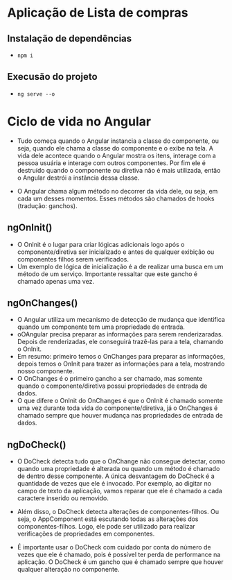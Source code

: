 # Aplicação de Lista de compras


## Instalação de dependências

- `npm i`

## Execusão do projeto

- `ng serve --o`


# Ciclo de vida no Angular

- Tudo começa quando o Angular instancia a classe do componente, ou seja, quando ele chama a classe do componente e o exibe na tela. A vida dele acontece quando o Angular mostra os itens, interage com a pessoa usuária e interage com outros componentes. Por fim ele é destruído quando o componente ou diretiva não é mais utilizada, então o Angular destrói a instância dessa classe.

- O Angular chama algum método no decorrer da vida dele, ou seja, em cada um desses momentos. Esses métodos são chamados de hooks (tradução: ganchos).

## ngOnInit()

- O OnInit é o lugar para criar lógicas adicionais logo após o componente/diretiva ser inicializado e antes de qualquer exibição ou componentes filhos serem verificados.
- Um exemplo de lógica de inicialização é a de realizar uma busca em um método de um serviço. Importante ressaltar que este gancho é chamado apenas uma vez.


## ngOnChanges()

- O Angular utiliza um mecanismo de detecção de mudança que identifica quando um componente tem uma propriedade de entrada.
- oOAngular precisa preparar as informações para serem renderizaradas. Depois de renderizadas, ele conseguirá trazê-las para a tela, chamando o OnInit.
- Em resumo: primeiro temos o OnChanges para preparar as informações, depois temos o OnInit para trazer as informações para a tela, mostrando nosso componente.
- O OnChanges é o primeiro gancho a ser chamado, mas somente quando o componente/diretiva possui propriedades de entrada de dados.
- O que difere o OnInit do OnChanges é que o OnInit é chamado somente uma vez durante toda vida do componente/diretiva, já o OnChanges é chamado sempre que houver mudança nas propriedades de entrada de dados.

## ngDoCheck()

- O DoCheck detecta tudo que o OnChange não consegue detectar, como quando uma propriedade é alterada ou quando um método é chamado de dentro desse componente. A única desvantagem do DoCheck é a quantidade de vezes que ele é invocado. Por exemplo, ao digitar no campo de texto da aplicação, vamos reparar que ele é chamado a cada caractere inserido ou removido.

- Além disso, o DoCheck detecta alterações de componentes-filhos. Ou seja, o AppComponent está escutando todas as alterações dos componentes-filhos. Logo, ele pode ser utilizado para realizar verificações de propriedades em componentes.

- É importante usar o DoCheck com cuidado por conta do número de vezes que ele é chamado, pois é possível ter perda de performance na aplicação. O DoCheck é um gancho que é chamado sempre que houver qualquer alteração no componente.
